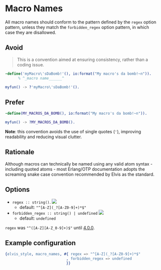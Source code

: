 # Macro Names

All macro names should conform to the pattern defined by the `regex` option pattern, unless they match
the `forbidden_regex` option pattern, in which case they are disallowed.

## Avoid

> This is a convention aimed at ensuring consistency, rather than a coding issue.

```erlang
-define('myMacro\'sDaBomb!'(), io:format("My macro's da bomb!~n")).
      % ^_macro name______^

myfun() -> ?'myMacro\'sDaBomb!'().
```

## Prefer

```erlang
-define(MY_MACROS_DA_BOMB(), io:format("My macro's da bomb!~n")).

myfun() -> ?MY_MACROS_DA_BOMB().
```

**Note**: this convention avoids the use of single quotes (`'`), improving readability and reducing
visual clutter.

## Rationale

Although macros can technically be named using any valid atom syntax - including quoted atoms - most
Erlang/OTP documentation adopts the screaming snake case convention recommended by Elvis as
the standard.

## Options

- `regex :: string()`. [![](https://img.shields.io/badge/since-1.0.0-blue)](https://github.com/inaka/elvis_core/releases/tag/1.0.0)
  - default: `"^[A-Z](_?[A-Z0-9]+)*$"`
- `forbidden_regex :: string() | undefined` [![](https://img.shields.io/badge/since-4.2.0-blue)](https://github.com/inaka/elvis_core/releases/tag/4.2.0)
  - default: `undefined`

`regex` was `"^([A-Z][A-Z_0-9]+)$"` until [4.0.0](https://github.com/inaka/elvis_core/releases/tag/4.0.0).

## Example configuration

```erlang
{elvis_style, macro_names, #{ regex => "^[A-Z](_?[A-Z0-9]+)*$"
                            , forbidden_regex => undefined
                            }}
```
